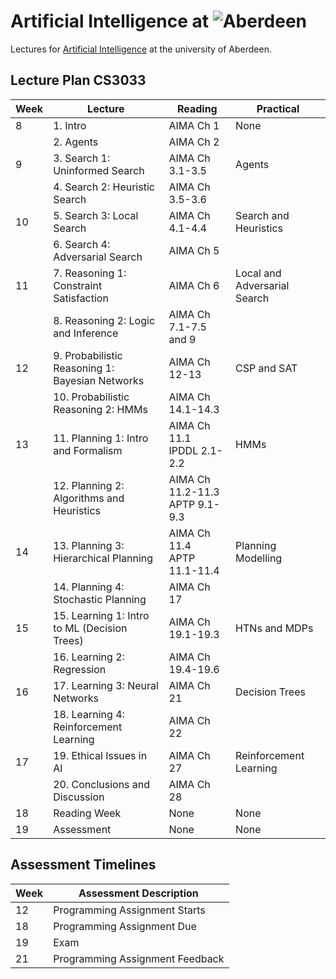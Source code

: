 # Artificial Intelligence at ![Aberdeen](UoA.svg "University of Aberdeen Shield")
Lectures for [Artificial Intelligence](https://www.abdn.ac.uk/registry/courses/undergraduate/2023/computing_science/cs3033) at the university of Aberdeen.

## Lecture Plan CS3033

| Week | Lecture | Reading | Practical |
| ---- | ------- | ------- | -------- |
| 8    | 1. Intro  | AIMA Ch 1 | None   |
|      | 2. Agents | AIMA Ch 2 |       |
| 9    | 3. Search 1: Uninformed Search | AIMA Ch 3.1-3.5 | Agents |
|      | 4. Search 2: Heuristic Search | AIMA Ch 3.5-3.6 | | 
| 10   | 5. Search 3: Local Search | AIMA Ch 4.1-4.4 | Search and Heuristics |
|      | 6. Search 4: Adversarial Search | AIMA Ch 5 | |
| 11   | 7. Reasoning 1: Constraint Satisfaction | AIMA Ch 6 | Local and Adversarial Search |
|      | 8. Reasoning 2: Logic and Inference | AIMA Ch 7.1-7.5 and 9 | |
| 12   | 9. Probabilistic Reasoning 1: Bayesian Networks | AIMA Ch 12-13 | CSP and SAT |
|      | 10. Probabilistic Reasoning 2: HMMs | AIMA Ch 14.1-14.3 | |
| 13   | 11. Planning 1: Intro and Formalism | AIMA Ch 11.1<br/>IPDDL 2.1-2.2 | HMMs |
|      | 12. Planning 2: Algorithms and Heuristics | AIMA Ch 11.2-11.3<br/>APTP 9.1-9.3 |  |
| 14   | 13. Planning 3: Hierarchical Planning | AIMA Ch 11.4<br/>APTP 11.1-11.4 | Planning Modelling |
|      | 14. Planning 4: Stochastic Planning | AIMA Ch 17 | |
| 15   | 15. Learning 1: Intro to ML (Decision Trees) | AIMA Ch 19.1-19.3 | HTNs and MDPs |
|      | 16. Learning 2: Regression | AIMA Ch 19.4-19.6 | |
| 16   | 17. Learning 3: Neural Networks | AIMA Ch 21 | Decision Trees |
|      | 18. Learning 4: Reinforcement Learning | AIMA Ch 22 | |
| 17   | 19. Ethical Issues in AI | AIMA Ch 27 | Reinforcement Learning |
|      | 20. Conclusions and Discussion | AIMA Ch 28 | 
| 18   | Reading Week | None | None |
| 19   | Assessment   | None | None |

## Assessment Timelines

| Week | Assessment Description |
| ---- | ---------------------- |
| 12   | Programming Assignment Starts |
| 18   | Programming Assignment Due |
| 19   | Exam |
| 21   | Programming Assignment Feedback |


<!-- ## Hi there 👋 -->

<!--

**Here are some ideas to get you started:**

🙋‍♀️ A short introduction - what is your organization all about?
🌈 Contribution guidelines - how can the community get involved?
👩‍💻 Useful resources - where can the community find your docs? Is there anything else the community should know?
🍿 Fun facts - what does your team eat for breakfast?
🧙 Remember, you can do mighty things with the power of [Markdown](https://docs.github.com/github/writing-on-github/getting-started-with-writing-and-formatting-on-github/basic-writing-and-formatting-syntax)
-->
